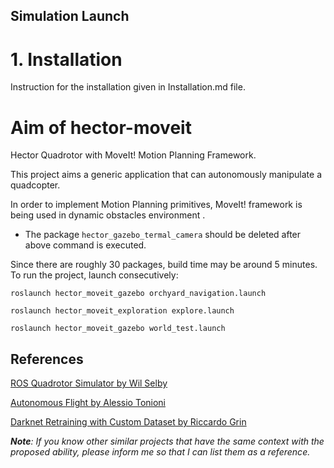 
Simulation Launch
-----------
# 1. Installation  
Instruction for the installation given in Installation.md file. 

# Aim of  hector-moveit
Hector Quadrotor with MoveIt! Motion Planning Framework.

This project aims a generic application that can autonomously manipulate a quadcopter.

In order to implement Motion Planning primitives, MoveIt! framework is being used in dynamic obstacles environment .

* The package `hector_gazebo_termal_camera` should be deleted after above command is executed.

 Since there are roughly 30 packages, build time may be around 5 minutes.  
To run the project, launch consecutively: 

```Shell
roslaunch hector_moveit_gazebo orchyard_navigation.launch
```

```Shell
roslaunch hector_moveit_exploration explore.launch
```

```Shell
roslaunch hector_moveit_gazebo world_test.launch
```





## References
<a href="https://github.com/wilselby/ROS_quadrotor_simulator">ROS Quadrotor Simulator by Wil Selby</a>

<a href="https://github.com/AlessioTonioni/Autonomous-Flight-ROS">Autonomous Flight by Alessio Tonioni</a>

<a href="https://github.com/RiccardoGrin/darknet">Darknet Retraining with Custom Dataset by Riccardo Grin</a>

_**Note**: If you know other similar projects that have the same context with the proposed ability, please inform me so that I can list them as a reference._
